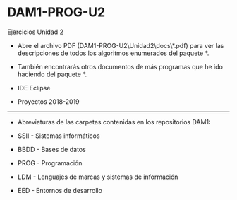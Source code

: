 # DAM1-PROG-U2
Ejercicios Unidad 2

* Abre el archivo PDF (DAM1-PROG-U2\Unidad2\docs\\*.pdf) para ver las descripciones de todos los algoritmos enumerados del paquete *.
* También encontrarás otros documentos de más programas que he ido haciendo del paquete *.
* IDE Eclipse

* Proyectos 2018-2019
*******************************************************************
* Abreviaturas de las carpetas contenidas en los repositorios DAM1:

* SSII - Sistemas informáticos
* BBDD - Bases de datos
* PROG - Programación
* LDM - Lenguajes de marcas y sistemas de información
* EED - Entornos de desarrollo